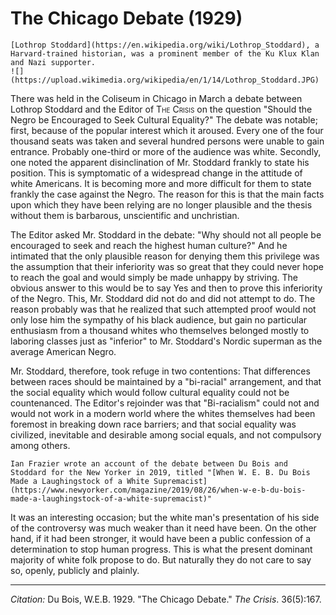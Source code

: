 <!--
title:   The Chicago Debate
author:  Du Bois, W.E.B.
journal: The Crisis
year:    1929
volume:  36
issue:   5
pages:   167
-->
# The Chicago Debate (1929)

```{margin}
[Lothrop Stoddard](https://en.wikipedia.org/wiki/Lothrop_Stoddard), a Harvard-trained historian, was a prominent member of the Ku Klux Klan and Nazi supporter.
![](https://upload.wikimedia.org/wikipedia/en/1/14/Lothrop_Stoddard.JPG)
```

There was held in the Coliseum in Chicago in March a debate between Lothrop Stoddard and the Editor of <span style="font-variant:small-caps;">The Crisis</span> on the question "Should the Negro be Encouraged to Seek Cultural Equality?" The debate was notable; first, because of the popular interest which it aroused. Every one of the four thousand seats was taken and several hundred persons were unable to gain entrance. Probably one-third or more of the audience was white. Secondly, one noted the apparent disinclination of Mr. Stoddard frankly to state his position. This is symptomatic of a widespread change in the attitude of white Americans. It is becoming more and more difficult for them to state frankly the case against the Negro. The reason for this is that the main facts upon which they have been relying are no longer plausible and the thesis without them is barbarous, unscientific and unchristian.

The Editor asked Mr. Stoddard in the debate: "Why should not all people be encouraged to seek and reach the highest human culture?" And he intimated that the only plausible reason for denying them this privilege was the assumption that their inferiority was so great that they could never hope to reach the goal and would simply be made unhappy by striving. The obvious answer to this would be to say Yes and then to prove this inferiority of the Negro. This, Mr. Stoddard did not do and did not attempt to do. The reason probably was that he realized that such attempted proof would not only lose him the sympathy of his black audience, but gain no particular enthusiasm from a thousand whites who themselves belonged mostly to laboring classes just as "inferior" to Mr. Stoddard's Nordic superman as the average American Negro.

Mr. Stoddard, therefore, took refuge in two contentions: That differences between races should be maintained by a "bi-racial" arrangement, and that the social equality which would follow cultural equality could not be countenanced. The Editor's rejoinder was that "Bi-racialism" could not and would not work in a modern world where the whites themselves had been foremost in breaking down race barriers; and that social equality was civilized, inevitable and desirable among social equals, and not compulsory among others.

```{margin}
Ian Frazier wrote an account of the debate between Du Bois and Stoddard for the New Yorker in 2019, titled "[When W. E. B. Du Bois Made a Laughingstock of a White Supremacist](https://www.newyorker.com/magazine/2019/08/26/when-w-e-b-du-bois-made-a-laughingstock-of-a-white-supremacist)"
```
It was an interesting occasion; but the white man's presentation of his side of the controversy was much weaker than it need have been. On the other hand, if it had been stronger, it would have been a public confession of a determination to stop human progress. This is what the present dominant majority of white folk propose to do. But naturally they do not care to say so, openly, publicly and plainly.

_____

*Citation:* Du Bois, W.E.B. 1929. "The Chicago Debate." *The Crisis*. 36(5):167.
